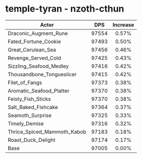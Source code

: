 # temple-tyran - nzoth-cthun
| Actor | DPS | Increase |
|---|:---:|:---:|
|Draconic_Augment_Rune|97554|0.57%|
|Fated_Fortune_Cookie|97493|0.50%|
|Great_Cerulean_Sea|97456|0.46%|
|Revenge_Served_Cold|97425|0.43%|
|Sizzling_Seafood_Medley|97416|0.42%|
|Thousandbone_Tongueslicer|97415|0.42%|
|Filet_of_Fangs|97373|0.38%|
|Aromatic_Seafood_Platter|97370|0.38%|
|Feisty_Fish_Sticks|97370|0.38%|
|Salt_Baked_Fishcake|97364|0.37%|
|Seamoth_Surprise|97325|0.33%|
|Timely_Demise|97316|0.32%|
|Thrice_Spiced_Mammoth_Kabob|97183|0.18%|
|Roast_Duck_Delight|97174|0.17%|
|Base|97005|0.00%|
